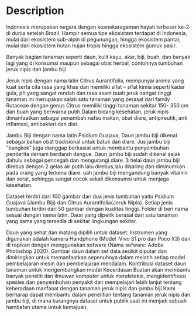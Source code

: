# Description

Indonesia merupakan negara dengan keanekaragaman hayati terbesar ke-2 di dunia setelah Brazil. Hampir semua tipe ekosistem terdapat di Indonesia, mulai dari ekosistem sub-alpin di pegunungan, hingga ekosistem pantai; mulai dari ekosistem hutan hujan tropis hingga ekosistem gumuk pasir.

Banyak bagian tanaman seperti daun, kulit kayu, akar, biji, buah, dan banyak lagi yang di konsumsi maupun sebagai obat herbal, contohnya tumbuhan jeruk nipis dan jambu biji

Jeruk nipis dengan nama latin Citrus Aurantifolia, mempunyai aroma yang kuat serta cita rasa yang khas dan memiliki sifat – sifat kimia seperti kadar gula, ph yang sangat rendah dan rasa asam buah jeruk sangat tinggi tanaman ini merupakan salah satu tanaman yang berasal dari family Rutaceae dengan genus Citrus memiliki tinggi tanaman sekitar 150- 350 cm dan buah yang berwarna putih.Dalam bidang kesehatan, jeruk nipis dimanfaatkan sebagai penambah nafsu makan, obat diare, antipireutik, anti inflamasi, antibakteri dan diet.

Jambu Biji dengan nama latin Psidium Guajava, Daun jambu biji dikenal sebagai bahan obat tradisional untuk batuk dan diare. Jus jambu biji “bangkok” juga dianggap berkasiat untuk membantu penyembuhan penderita demam berdarah dengue. Daun jambu biji sudah dikenal sejak dahulu sebagai pencegah dan mengurangi diare. 3 helai daun jambu biji direbus dengan 2 gelas air putih lalu direbus,lalu disaring dan diminumkan pada orang yang terkena diare. uah jambu biji mengandung banyak vitamin dan serat, sehingga sangat cocok sekali dikonsumsi untuk menjaga kesehatan.

Dataset terdiri dari 100 gambar dari dua jenis tumbuhan yaitu Psidium Guajava (Jambu Biji) dan Citrus Aurantifolia(Jeruk Nipis). Setiap jenis tumbuhan terdiri dari 50 gambar dengan kualitas tinggi. Folder di beri nama sesuai dengan nama latin. Daun yang dipetik berasal dari satu tanaman yang sama yang tersedia di sekitar lingkungan sekitar. 

Daun yang sehat dan matang dipilih untuk dataset. Instrumen yang digunakan adalah kamera Handphone (Model :Vivo S1 pro dan Poco X3) dan di rapikan dengan menggunakan sofware (Nama sofware: Adobe Photoshop 2020). Gambar daun dalam set data sedikit diputar dan dimiringkan untuk memanfaatkan sepenuhnya dalam melatih setiap model pembelajaran mesin dan pembelajaran mendalam. Kontribusi dataset daun tanaman untuk mengembangkan model Kecerdasan Buatan akan membantu banyak peneliti dan ilmuwan komputer untuk mendeteksi, mengidentifikasi spesies dan penyembuhan penyakit dan mempelajari lebih lanjut tentang keberadaan manfaaat dengan tanaman jeruk nipis dan jambu biji.Kami berharap dapat membantu dalam penelitian tentang tanaman jeruk nipis dan jambu biji, di mana kurangnya dataset untuk publik saat ini menjadi sebuah hambatan utama untuk kemajuan.

